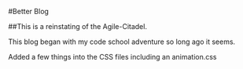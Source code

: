 #Better Blog

##This is a reinstating of the Agile-Citadel.

This blog began with my code school adventure so long ago it seems.

Added a few things into the CSS files including an animation.css 